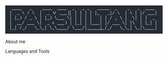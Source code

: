 [![Header](https://github.com/Parsultang2020/Parsultang2020/blob/master/assets/Parsultang.jpg)]()


About me


Languages and Tools



